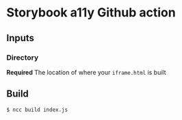 # Storybook a11y Github action

## Inputs

### Directory

**Required** The location of where your `iframe.html` is built


## Build

```
$ ncc build index.js
```
